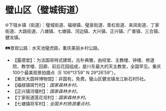 # 璧山区（璧城街道）
🌐下辖乡镇（街道）：璧城街道、福禄镇、璧泉街道、青杠街道、来凤街道、丁家街道、大路街道、八塘镇、七塘镇、河边镇、大兴镇、正兴镇、广普镇、三合镇、健龙镇。    
  
🛤景观公路：水天池璧虎路，重庆美丽乡村公路。
  
* 【露德堂】：为法国哥特式建筑，古朴典雅，由经堂、主教楼、钟楼、修道院、教学楼、回廊、前后花园组成，是川东最大的天主教堂，全国罕见。重庆100个最美观景拍摄点（E 106°13′59″ N 29°26′59″）。
* 【重庆大圆祥博物馆】：非国有。免费。璧山区健龙镇龙江新石村5社。
* 【福禄镇斑竹村】：*国家森林乡村。*
* 【正兴镇河堰村】：*国家森林乡村。*
* 【丁家街道莲花坝村】：*国家森林乡村。*
* 【七塘镇将军村】：*全国乡村旅游重点村。*    
